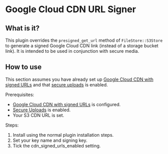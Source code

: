 # Google Cloud CDN URL Signer

## What is it?
This plugin overrides the `presigned_get_url` method of `FileStore::S3Store` to generate a signed Google Cloud CDN link (instead of a storage bucket link). It is intended to be used in conjunction with secure media.

## How to use
This section assumes you have already set up [Google Cloud CDN with signed URLs](https://cloud.google.com/cdn/docs/using-signed-urls) and that [secure uploads](https://meta.discourse.org/t/secure-media-uploads/140017) is enabled.

Prerequisites:
- [Google Cloud CDN with signed URLs](https://cloud.google.com/cdn/docs/using-signed-urls) is configured.
- [Secure Uploads](https://meta.discourse.org/t/secure-uploads/140017) is enabled.
- Your S3 CDN URL is set.

Steps:
1. Install using the normal plugin installation steps.
2. Set your key name and signing key.
3. Tick the cdn_signed_urls_enabled setting.
